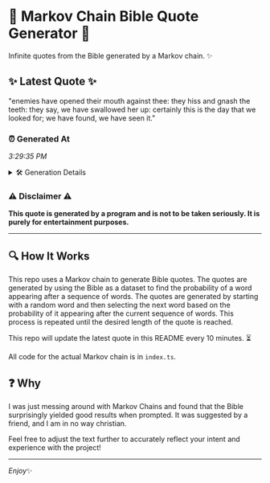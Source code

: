 # 📖 Markov Chain Bible Quote Generator 📖

Infinite quotes from the Bible generated by a Markov chain. ✨

## ✨ Latest Quote ✨
"enemies have opened their mouth against thee: they hiss and gnash the teeth: they say, we have swallowed her up: certainly this is the day that we looked for; we have found, we have seen it."

### ⏰ Generated At
*3:29:35 PM*

<details>
    <summary>🛠️ Generation Details</summary>
    <p>
        <strong>🌱 Seed:</strong> enemies<br>
        <strong>🔄 Iterations:</strong> 35<br>
        <strong>📜 Context History:</strong><br>[ enemies ]: have<br>[ enemies, have ]: opened<br>[ enemies, have, opened ]: their<br>[ enemies, have, opened, their ]: mouth<br>[ enemies, have, opened, their, mouth ]: against<br>[ enemies, have, opened, their, mouth, against ]: thee:<br>[ have, opened, their, mouth, against, thee: ]: they<br>[ opened, their, mouth, against, thee:, they ]: hiss<br>[ their, mouth, against, thee:, they, hiss ]: and<br>[ mouth, against, thee:, they, hiss, and ]: gnash<br>[ against, thee:, they, hiss, and, gnash ]: the<br>[ thee:, they, hiss, and, gnash, the ]: teeth:<br>[ they, hiss, and, gnash, the, teeth: ]: they<br>[ hiss, and, gnash, the, teeth:, they ]: say,<br>[ and, gnash, the, teeth:, they, say, ]: we<br>[ gnash, the, teeth:, they, say,, we ]: have<br>[ the, teeth:, they, say,, we, have ]: swallowed<br>[ teeth:, they, say,, we, have, swallowed ]: her<br>[ they, say,, we, have, swallowed, her ]: up:<br>[ say,, we, have, swallowed, her, up: ]: certainly<br>[ we, have, swallowed, her, up:, certainly ]: this<br>[ have, swallowed, her, up:, certainly, this ]: is<br>[ swallowed, her, up:, certainly, this, is ]: the<br>[ her, up:, certainly, this, is, the ]: day<br>[ up:, certainly, this, is, the, day ]: that<br>[ certainly, this, is, the, day, that ]: we<br>[ this, is, the, day, that, we ]: looked<br>[ is, the, day, that, we, looked ]: for;<br>[ the, day, that, we, looked, for; ]: we<br>[ day, that, we, looked, for;, we ]: have<br>[ that, we, looked, for;, we, have ]: found,<br>[ we, looked, for;, we, have, found, ]: we<br>[ looked, for;, we, have, found,, we ]: have<br>[ for;, we, have, found,, we, have ]: seen<br>[ we, have, found,, we, have, seen ]: it.<br>
    </p>
</details>

### ⚠️ Disclaimer ⚠️
**This quote is generated by a program and is not to be taken seriously. It is purely for entertainment purposes.**

---

## 🔍 How It Works

This repo uses a Markov chain to generate Bible quotes. The quotes are generated by using the Bible as a dataset to find the probability of a word appearing after a sequence of words. The quotes are generated by starting with a random word and then selecting the next word based on the probability of it appearing after the current sequence of words. This process is repeated until the desired length of the quote is reached.

This repo will update the latest quote in this README every 10 minutes. ⏳

All code for the actual Markov chain is in `index.ts`.

## ❓ Why

I was just messing around with Markov Chains and found that the Bible surprisingly yielded good results when prompted. 
It was suggested by a friend, and I am in no way christian.

Feel free to adjust the text further to accurately reflect your intent and experience with the project!

---

*Enjoy*✨
